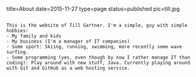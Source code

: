 title=About
date=2015-11-27
type=page
status=published
pic=till.jpg
~~~~~~

This is the website of Till Gartner. I'm a simple, guy with simple hobbies:
- My family and kids
- My business (I'm a manager of IT companies)
- Some sport: Skiing, running, swimming, more recently some wave surfing.
- Some programming (yes, even though by now I rather manage IT than coding): Play around with new stuff, Java. Currently playing around with Git and GitHub as a web hosting service.
